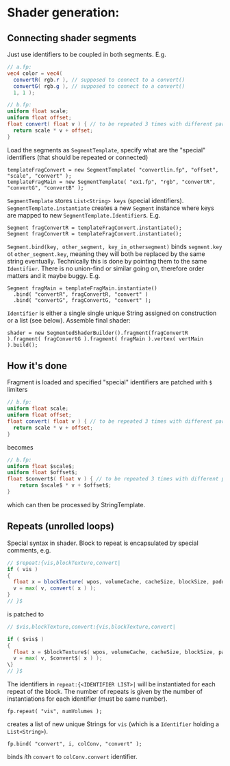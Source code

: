 
Shader generation:
==================


Connecting shader segments
--------------------------
Just use identifiers to be coupled in both segments. E.g.

```glsl
// a.fp:
vec4 color = vec4(
  convertR( rgb.r ), // supposed to connect to a convert()
  convertG( rgb.g ), // supposed to connect to a convert()
  1, 1 );
```

```glsl
// b.fp:
uniform float scale;
uniform float offset;
float convert( float v ) { // to be repeated 3 times with different parameters
  return scale * v + offset;
}
```

Load the segments as `SegmentTemplate`, specify what are the "special" identifiers (that should be repeated or connected)
```
templateFragConvert = new SegmentTemplate( "convertlin.fp", "offset", "scale", "convert" );
templateFragMain = new SegmentTemplate( "ex1.fp", "rgb", "convertR", "convertG", "convertB" );
```

`SegmentTemplate` stores `List<String> keys` (special identifiers).
`SegmentTemplate.instantiate` creates a new `Segment` instance where keys are mapped to new `SegmentTemplate.Identifier`s.
E.g.
```
Segment fragConvertR = templateFragConvert.instantiate();
Segment fragConvertR = templateFragConvert.instantiate();
```

`Segment.bind(key, other_segment, key_in_othersegment)` binds `segment.key` ot `other_segment.key`, meaning they will both be replaced by the same string eventually.
Technically this is done by pointing them to the same `Identifier`. There is no union-find or similar going on, therefore order matters and it maybe buggy.
E.g.
```
Segment fragMain = templateFragMain.instantiate()
  .bind( "convertR", fragConvertR, "convert" )
  .bind( "convertG", fragConvertG, "convert" );
```
`Identifier` is either a single single unique String assigned on construction or a list (see below).
Assemble final shader:
```
shader = new SegmentedShaderBuilder().fragment(fragConvertR ).fragment( fragConvertG ).fragment( fragMain ).vertex( vertMain ).build();
```

How it's done
-------------
Fragment is loaded and specified "special" identifiers are patched with `$` limiters
```glsl
// b.fp:
uniform float scale;
uniform float offset;
float convert( float v ) { // to be repeated 3 times with different parameters
  return scale * v + offset;
}
```
becomes
```glsl
// b.fp:
uniform float $scale$;
uniform float $offset$;
float $convert$( float v ) { // to be repeated 3 times with different parameters
	return $scale$ * v + $offset$;
}
```
which can then be processed by StringTemplate.




Repeats (unrolled loops)
------------------------
Special syntax in shader. Block to repeat is encapsulated by special comments, e.g.
```glsl
// $repeat:{vis,blockTexture,convert|
if ( vis )
{
  float x = blockTexture( wpos, volumeCache, cacheSize, blockSize, paddedBlockSize, cachePadOffset );
  v = max( v, convert( x ) );
}
// }$
```
is patched to
```glsl
// $vis,blockTexture,convert:{vis,blockTexture,convert|

if ( $vis$ )
{
  float x = $blockTexture$( wpos, volumeCache, cacheSize, blockSize, paddedBlockSize, cachePadOffset );
  v = max( v, $convert$( x ) );
\}
// }$
```

The identifiers in `repeat:{<IDENTIFIER LIST>|` will be instantiated for each repeat of the block.
The number of repeats is given by the number of instantiations for each identifier (must be same number).
```
fp.repeat( "vis", numVolumes );
```
creates a list of new unique Strings for `vis` (which is a `Identifier` holding a `List<String>`).
```
fp.bind( "convert", i, colConv, "convert" );
```
binds *i*th `convert` to `colConv.convert` identifier.
